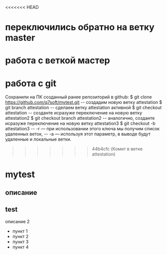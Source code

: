 <<<<<<< HEAD
# переключились обратно на ветку master
работа с веткой мастер
=======
# работа с git
Сохранили на ПК созданный ранее репозиторий в github:
$ git clone https://github.com/q7soft/mytest.git
-- создадим новую ветку attestation
$ git branch attestation
-- сделаем ветку  attestation активной
$ git checkout attestation
-- созданте исразуже переключение на новую ветку attestation2
$ git checkout branch attestation2
-- аналогично, созданте исразуже переключение на новую ветку attestation3
$ git checkout -b attestation3
--  -r — при использовании этого ключа мы получим список удаленных веток,
--  -a — используя этот параметр, в выводе будут удаленные и локальные ветки.

>>>>>>> 44b4cfc (Комит в ветке attestation)

# mytest
описание
---
## test
описание 2

* пункт  1
* пункт  2
* пункт  3
* пункт  4
